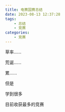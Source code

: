 ```yaml
---
title: 电赛国赛总结
date: 2023-08-13 12:37:28
tags:
	- 总结
	- 竞赛
categories:
	- 竞赛
---
```


草率......

荒诞......

累......

但是

学到很多

目前收获最多的竞赛

